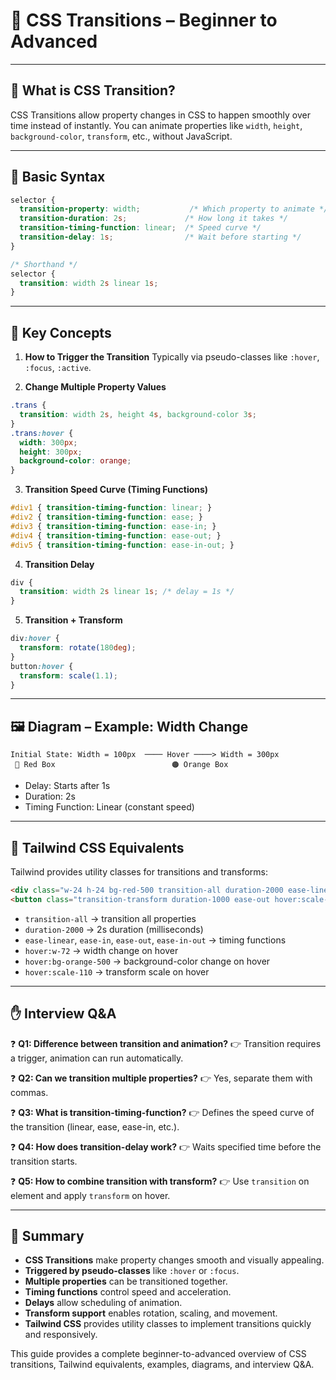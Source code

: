 # 🎨 CSS Transitions – Beginner to Advanced

---

## 📌 What is CSS Transition?

CSS Transitions allow property changes in CSS to happen smoothly over time instead of instantly.
You can animate properties like `width`, `height`, `background-color`, `transform`, etc., without JavaScript.

---

## 📝 Basic Syntax

```css
selector {
  transition-property: width;           /* Which property to animate */
  transition-duration: 2s;             /* How long it takes */
  transition-timing-function: linear;  /* Speed curve */
  transition-delay: 1s;                /* Wait before starting */
}

/* Shorthand */
selector {
  transition: width 2s linear 1s;
}
```

---

## 🔑 Key Concepts

1. **How to Trigger the Transition**
   Typically via pseudo-classes like `:hover`, `:focus`, `:active`.

2. **Change Multiple Property Values**

```css
.trans {
  transition: width 2s, height 4s, background-color 3s;
}
.trans:hover {
  width: 300px;
  height: 300px;
  background-color: orange;
}
```

3. **Transition Speed Curve (Timing Functions)**

```css
#div1 { transition-timing-function: linear; }
#div2 { transition-timing-function: ease; }
#div3 { transition-timing-function: ease-in; }
#div4 { transition-timing-function: ease-out; }
#div5 { transition-timing-function: ease-in-out; }
```

4. **Transition Delay**

```css
div {
  transition: width 2s linear 1s; /* delay = 1s */
}
```

5. **Transition + Transform**

```css
div:hover {
  transform: rotate(180deg);
}
button:hover {
  transform: scale(1.1);
}
```

---

## 🖼️ Diagram – Example: Width Change

```
Initial State: Width = 100px  ──── Hover ────> Width = 300px
 🔴 Red Box                          🟠 Orange Box
```

* Delay: Starts after 1s
* Duration: 2s
* Timing Function: Linear (constant speed)

---

## 🔑 Tailwind CSS Equivalents

Tailwind provides utility classes for transitions and transforms:

```html
<div class="w-24 h-24 bg-red-500 transition-all duration-2000 ease-linear hover:w-72 hover:bg-orange-500"></div>
<button class="transition-transform duration-1000 ease-out hover:scale-110 hover:bg-green-300">Hover Me</button>
```

* `transition-all` → transition all properties
* `duration-2000` → 2s duration (milliseconds)
* `ease-linear`, `ease-in`, `ease-out`, `ease-in-out` → timing functions
* `hover:w-72` → width change on hover
* `hover:bg-orange-500` → background-color change on hover
* `hover:scale-110` → transform scale on hover

---

## ✋ Interview Q&A

❓ **Q1: Difference between transition and animation?**
👉 Transition requires a trigger, animation can run automatically.

❓ **Q2: Can we transition multiple properties?**
👉 Yes, separate them with commas.

❓ **Q3: What is transition-timing-function?**
👉 Defines the speed curve of the transition (linear, ease, ease-in, etc.).

❓ **Q4: How does transition-delay work?**
👉 Waits specified time before the transition starts.

❓ **Q5: How to combine transition with transform?**
👉 Use `transition` on element and apply `transform` on hover.

---

## 📝 Summary

* **CSS Transitions** make property changes smooth and visually appealing.
* **Triggered by pseudo-classes** like `:hover` or `:focus`.
* **Multiple properties** can be transitioned together.
* **Timing functions** control speed and acceleration.
* **Delays** allow scheduling of animation.
* **Transform support** enables rotation, scaling, and movement.
* **Tailwind CSS** provides utility classes to implement transitions quickly and responsively.

This guide provides a complete beginner-to-advanced overview of CSS transitions, Tailwind equivalents, examples, diagrams, and interview Q&A.
